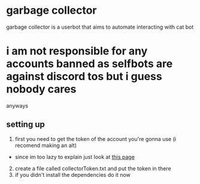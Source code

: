 # garbage collector
garbage collector is a userbot that aims to automate interacting with cat bot

# i am not responsible for any accounts banned as selfbots are against discord tos but i guess nobody cares
anyways

## setting up
1. first you need to get the token of the account you're gonna use (i recomend making an alt)
* since im too lazy to explain just look at [this page](https://discordpy-self.readthedocs.io/en/latest/authenticating.html)
2. create a file called collectorToken.txt and put the token in there
3. if you didn't install the dependencies do it now
